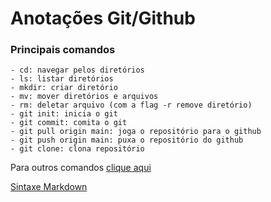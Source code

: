 # Anotações Git/Github

### Principais comandos
	- cd: navegar pelos diretórios
	- ls: listar diretórios
	- mkdir: criar diretório
	- mv: mover diretórios e arquivos
	- rm: deletar arquivo (com a flag -r remove diretório)
	- git init: inicia o git
	- git commit: comita o git
	- git pull origin main: joga o repositório para o github
	- git push origin main: puxa o repositório do github
	- git clone: clona repositório

Para outros comandos [clique aqui](https://www.devmedia.com.br/comandos-basicos-do-linux-manipulando-diretorios/18118#:~:text=Outro%20comando%20comando%20é%20o,pode%20ver%20na%201%20abaixo.)

[Sintaxe Markdown](https://markdown.net.br/sintaxe-basica/)